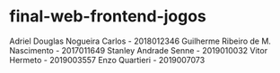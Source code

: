 ﻿# final-web-frontend-jogos
 
Adriel Douglas Nogueira Carlos - 2018012346
Guilherme Ribeiro de M. Nascimento - 2017011649
Stanley Andrade Senne - 2019010032
Vitor Hermeto - 2019003557 
Enzo Quartieri - 2019007073
